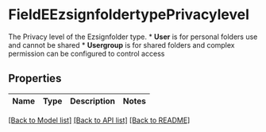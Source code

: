 # FieldEEzsignfoldertypePrivacylevel

The Privacy level of the Ezsignfolder type.  * **User** is for personal folders use and cannot be shared * **Usergroup** is for shared folders and complex permission can be configured to control access

## Properties
Name | Type | Description | Notes
------------ | ------------- | ------------- | -------------

[[Back to Model list]](../README.md#documentation-for-models) [[Back to API list]](../README.md#documentation-for-api-endpoints) [[Back to README]](../README.md)


